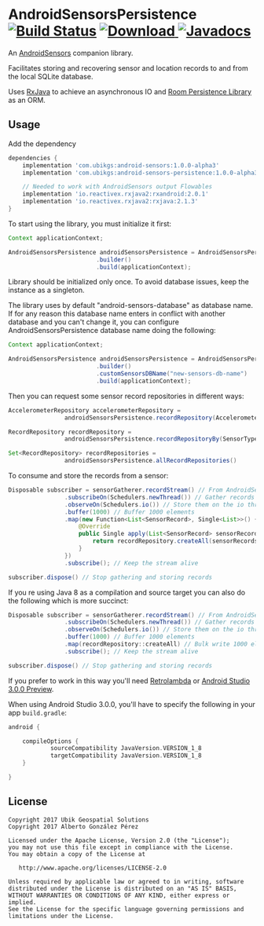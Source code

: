 # AndroidSensorsPersistence [![Build Status](https://travis-ci.org/ubikgs/AndroidSensorsPersistence.svg?branch=master)](https://travis-ci.org/ubikgs/AndroidSensorsPersistence) [ ![Download](https://api.bintray.com/packages/ubikgs/AndroidSensors/android-sensors-persistence/images/download.svg) ](https://bintray.com/ubikgs/AndroidSensors/android-sensors-persistence/_latestVersion) [![Javadocs](https://www.javadoc.io/badge/com.ubikgs/android-sensors-persistence.svg)](https://www.javadoc.io/doc/com.ubikgs/android-sensors-persistence)


An [AndroidSensors](https://github.com/ubikgs/AndroidSensors) companion library.

Facilitates storing and recovering sensor and location records to and from the local SQLite database.

Uses [RxJava](https://github.com/ReactiveX/RxJava) to achieve an asynchronous IO and [Room Persistence Library](https://developer.android.com/topic/libraries/architecture/room.html) as an ORM.

## Usage

Add the dependency

```groovy
dependencies {
    implementation 'com.ubikgs:android-sensors:1.0.0-alpha3'
    implementation 'com.ubikgs:android-sensors-persistence:1.0.0-alpha3'

    // Needed to work with AndroidSensors output Flowables
    implementation 'io.reactivex.rxjava2:rxandroid:2.0.1'
    implementation 'io.reactivex.rxjava2:rxjava:2.1.3'
}
```

To start using the library, you must initialize it first:

```java
Context applicationContext;

AndroidSensorsPersistence androidSensorsPersistence = AndroidSensorsPersistence
                         .builder()
                         .build(applicationContext);
```
Library should be initialized only once. To avoid database issues, keep the instance as a singleton.

The library uses by default "android-sensors-database" as database name. If for any reason this database name enters in conflict with another database and you can't change it, you can configure AndroidSensorsPersistence database name doing the following:

```java
Context applicationContext;

AndroidSensorsPersistence androidSensorsPersistence = AndroidSensorsPersistence
                         .builder()
                         .customSensorsDBName("new-sensors-db-name")
                         .build(applicationContext);
```

Then you can request some sensor record repositories in different ways:

```java
AccelerometerRepository accelerometerRepository =
                androidSensorsPersistence.recordRepository(AccelerometerRepository.class);

RecordRepository recordRepository =
                androidSensorsPersistence.recordRepositoryBy(SensorType.ACCELEROMETER);

Set<RecordRepository> recordRepositories =
                androidSensorsPersistence.allRecordRepositories()
```

To consume and store the records from a sensor:

```java
Disposable subscriber = sensorGatherer.recordStream() // From AndroidSensors library, check the README to know how to initialize this
                .subscribeOn(Schedulers.newThread()) // Gather records on a new thread
                .observeOn(Schedulers.io()) // Store them on the io thread
                .buffer(1000) // Buffer 1000 elements
                .map(new Function<List<SensorRecord>, Single<List>>() { // Bulk write 1000 elements
                    @Override
                    public Single apply(List<SensorRecord> sensorRecords) throws Exception {
                        return recordRepository.createAll(sensorRecords;
                    }
                })
                .subscribe(); // Keep the stream alive

subscriber.dispose() // Stop gathering and storing records
```

If you re using Java 8 as a compilation and source target you can also do the following which is more succinct:

```java
Disposable subscriber = sensorGatherer.recordStream() // From AndroidSensors library, check the README to know how to initialize this
                .subscribeOn(Schedulers.newThread()) // Gather records on a new thread
                .observeOn(Schedulers.io()) // Store them on the io thread
                .buffer(1000) // Buffer 1000 elements
                .map(recordRepository::createAll) // Bulk write 1000 elements
                .subscribe(); // Keep the stream alive

subscriber.dispose() // Stop gathering and storing records
```

If you prefer to work in this way you'll need [Retrolambda](https://github.com/orfjackal/retrolambda) or [Android Studio 3.0.0 Preview](https://developer.android.com/studio/preview/index.html).

When using Android Studio 3.0.0, you'll have to specify the following in your app `build.gradle`:

```groovy
android {

    compileOptions {
            sourceCompatibility JavaVersion.VERSION_1_8
            targetCompatibility JavaVersion.VERSION_1_8
    }

}
```

## License
    Copyright 2017 Ubik Geospatial Solutions
    Copyright 2017 Alberto González Pérez

    Licensed under the Apache License, Version 2.0 (the "License");
    you may not use this file except in compliance with the License.
    You may obtain a copy of the License at

       http://www.apache.org/licenses/LICENSE-2.0

    Unless required by applicable law or agreed to in writing, software
    distributed under the License is distributed on an "AS IS" BASIS,
    WITHOUT WARRANTIES OR CONDITIONS OF ANY KIND, either express or implied.
    See the License for the specific language governing permissions and
    limitations under the License.